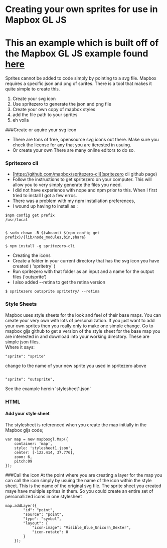 # Creating your own sprites for use in Mapbox GL JS
# This an example which is built off of the Mapbox GL JS example found [here](https://www.mapbox.com/mapbox-gl-js/example/animate-point-along-route/)

Sprites cannot be added to code simply by pointing to a svg file.  Mapbox requires a specific json and png of sprites.  There is a tool that makes it quite simple to create this.

1. Create your svg icon 
2. Use spritezero to generate the json and png file
3. Create your own copy of mapbox styles 
4. add the file path to your sprites
5. eh voila


###Create or aquire your svg icon
- There are tons of free, opensource svg icons out there.  Make sure you check the license for any that you are iterested in usuing.
- Or create your own  There are many online editors to do so.

### Spritezero cli
- [https://github.com/mapbox/spritezero-cli](spritezero cli github page)
- Follow the instructions to get spritezero on your computer.  This will allow you to very simply generate the files you need.
- I did not have experience with nope and npm prior to this.  When I first tried to install I got a few erros.
- There was a problem with my npm installation preferences,
 - I wound up having to install as :
```
$npm config get prefix
/usr/local


$ sudo chown -R $(whoami) $(npm config get prefix)/{lib/node_modules,bin,share}

$ npm install -g spritezero-cli

```
- Creating the icons
- Create a folder in your current directory that has the svg icon you have created ( 'spritetry' )
- Run spritezero with that folder as an input and a name for the output files ('outsprite')
- I also added --retina to get the retina version
```
$ spritezero outsprite spritetry/ --retina
```
### Style Sheets
Mapbox uses style sheets for the look and feel of their base maps.  You can create your very own with lots of personalization.  If you just want to add your own sprites then you really only to make one simple change.
Go to mapbox gljs github to get a version of the style sheet for the base map you are interested in and download into your working directory.  These are simple json files.  
Where it says:
```
"sprite": "sprite"
```
change to the name of your new sprite you used in spritezero above
```

"sprite": "outsprite",
```
See the example herein 'stylesheet1.json'

### HTML
#### Add your style sheet
The stylesheet is referenced when you create the map initially in the Mapbox gljs code;
```
var map = new mapboxgl.Map({
    container: 'map',
    style: 'stylesheet1.json',
    center: [-122.414, 37.776],
    zoom: 6,
    pitch:09
});
```

###Call the icon
At the point where you are creating a layer for the map you can call the icon simply by usuing the name of the icon within the style sheet.  This is the name of the original svg file.  The sprite sheet you created maye have multiple sprites in them.  So you could create an entire set of personallized icons in one stylesheet
```
map.addLayer({
        "id": "point",
        "source": "point",
        "type": "symbol",
        "layout": {
            "icon-image": "Visible_Blue_Unicorn_Dexter",
            "icon-rotate": 0
        }
    });
```





